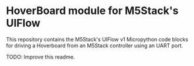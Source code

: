 # HoverBoard module for M5Stack's UIFlow

This repository contains the M5Stack's UIFlow v1 Micropython code blocks for driving a Hoverboard from an M5Stack controller using an UART port.

TODO: Improve this readme.